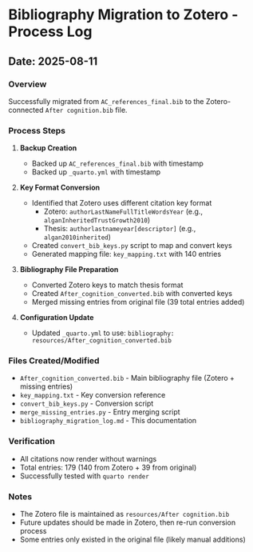 # Bibliography Migration to Zotero - Process Log

## Date: 2025-08-11

### Overview
Successfully migrated from `AC_references_final.bib` to the Zotero-connected `After cognition.bib` file.

### Process Steps

1. **Backup Creation**
   - Backed up `AC_references_final.bib` with timestamp
   - Backed up `_quarto.yml` with timestamp

2. **Key Format Conversion**
   - Identified that Zotero uses different citation key format
     - Zotero: `authorLastNameFullTitleWordsYear` (e.g., `alganInheritedTrustGrowth2010`)
     - Thesis: `authorlastnameyear[descriptor]` (e.g., `algan2010inherited`)
   - Created `convert_bib_keys.py` script to map and convert keys
   - Generated mapping file: `key_mapping.txt` with 140 entries

3. **Bibliography File Preparation**
   - Converted Zotero keys to match thesis format
   - Created `After_cognition_converted.bib` with converted keys
   - Merged missing entries from original file (39 total entries added)

4. **Configuration Update**
   - Updated `_quarto.yml` to use: `bibliography: resources/After_cognition_converted.bib`

### Files Created/Modified
- `After_cognition_converted.bib` - Main bibliography file (Zotero + missing entries)
- `key_mapping.txt` - Key conversion reference
- `convert_bib_keys.py` - Conversion script
- `merge_missing_entries.py` - Entry merging script
- `bibliography_migration_log.md` - This documentation

### Verification
- All citations now render without warnings
- Total entries: 179 (140 from Zotero + 39 from original)
- Successfully tested with `quarto render`

### Notes
- The Zotero file is maintained as `resources/After cognition.bib`
- Future updates should be made in Zotero, then re-run conversion process
- Some entries only existed in the original file (likely manual additions)